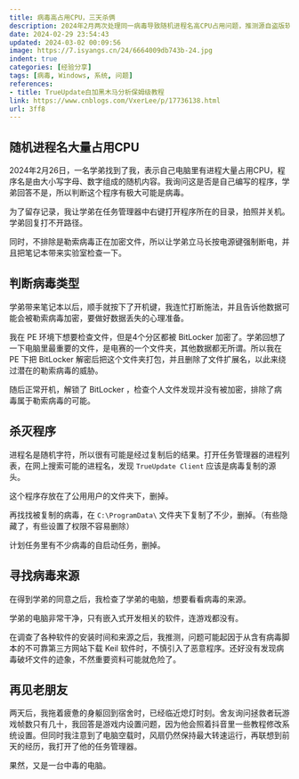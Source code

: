 ```yaml
---
title: 病毒高占用CPU，三天杀俩
description: 2024年2月两次处理同一病毒导致随机进程名高CPU占用问题，推测源自盗版软件，成功清理TrueUpdate Client引入的相关病毒脚本。
date: 2024-02-29 23:54:43
updated: 2024-03-02 00:09:56
image: https://7.isyangs.cn/24/6664009db743b-24.jpg
indent: true
categories: [经验分享]
tags: [病毒, Windows, 系统, 问题]
references: 
- title: TrueUpdate白加黑木马分析保姆级教程
link: https://www.cnblogs.com/VxerLee/p/17736138.html
url: 3ff8
---
```


## 随机进程名大量占用CPU

2024年2月26日，一名学弟找到了我，表示自己电脑里有进程大量占用CPU，程序名是由大小写字母、数字组成的随机内容。我询问这是否是自己编写的程序，学弟回答不是，所以判断这个程序有极大可能是病毒。

为了留存记录，我让学弟在任务管理器中右键打开程序所在的目录，拍照并关机。学弟回复打不开路径。

同时，不排除是勒索病毒正在加密文件，所以让学弟立马长按电源键强制断电，并且把笔记本带来实验室检查一下。

## 判断病毒类型

学弟带来笔记本以后，顺手就按下了开机键，我连忙打断施法，并且告诉他数据可能会被勒索病毒加密，要做好数据丢失的心理准备。

我在 PE 环境下想要检查文件，但是4个分区都被 BitLocker 加密了。学弟回想了一下电脑里最重要的文件，是电赛的一个文件夹，其他数据都无所谓。所以我在 PE 下把 BitLocker 解密后把这个文件夹打包，并且删除了文件扩展名，以此来绕过潜在的勒索病毒的威胁。

随后正常开机，解锁了 BitLocker ，检查个人文件发现并没有被加密，排除了病毒属于勒索病毒的可能。

## 杀灭程序

进程名是随机字符，所以很有可能是经过复制后的结果。打开任务管理器的进程列表，在网上搜索可能的进程名，发现 `TrueUpdate Client` 应该是病毒复制的源头。

这个程序存放在了公用用户的文件夹下，删掉。

再找找被复制的病毒，在 `C:\ProgramData\` 文件夹下复制了不少，删掉。（有些隐藏了，有些设置了权限不容易删除）

计划任务里有不少病毒的自启动任务，删掉。

## 寻找病毒来源

在得到学弟的同意之后，我检查了学弟的电脑，想要看看病毒的来源。

学弟的电脑非常干净，只有嵌入式开发相关的软件，连游戏都没有。

在调查了各种软件的安装时间和来源之后，我推测，问题可能起因于从含有病毒脚本的不可靠第三方网站下载 Keil 软件时，不慎引入了恶意程序。还好没有发现病毒破坏文件的迹象，不然重要资料可能就危险了。

## 再见老朋友

两天后，我拖着疲惫的身躯回到宿舍时，已经临近熄灯时刻。舍友询问拯救者玩游戏帧数只有几十，我回答是游戏内设置问题，因为他会照着抖音里一些教程修改系统设置。但同时我注意到了电脑空载时，风扇仍然保持最大转速运行，再联想到前天的经历，我打开了他的任务管理器。

果然，又是一台中毒的电脑。
